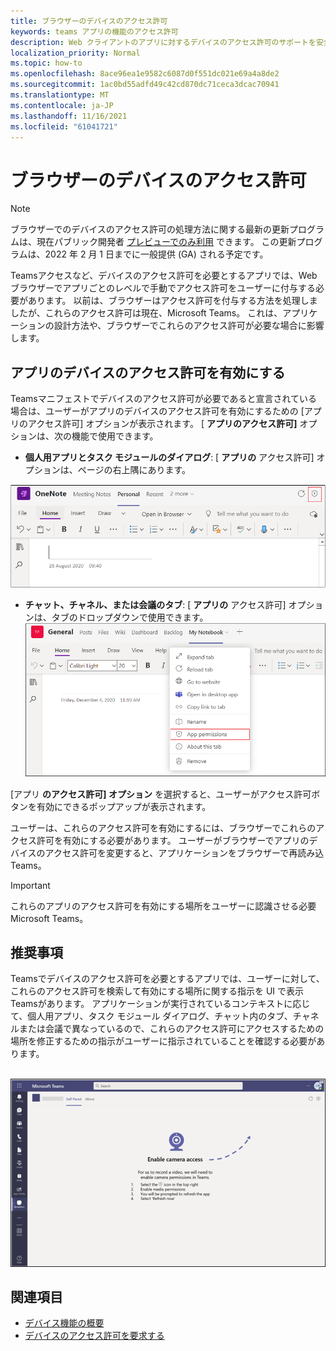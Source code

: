 ```yaml
---
title: ブラウザーのデバイスのアクセス許可
keywords: teams アプリの機能のアクセス許可
description: Web クライアントのアプリに対するデバイスのアクセス許可のサポートを安全に取り戻す
localization_priority: Normal
ms.topic: how-to
ms.openlocfilehash: 8ace96ea1e9582c6087d0f551dc021e69a4a8de2
ms.sourcegitcommit: 1ac0bd55adfd49c42cd870dc71ceca3dcac70941
ms.translationtype: MT
ms.contentlocale: ja-JP
ms.lasthandoff: 11/16/2021
ms.locfileid: "61041721"
---
```

# <a name="device-permissions-for-the-browser"></a>ブラウザーのデバイスのアクセス許可

> [!NOTE]
> ブラウザーでのデバイスのアクセス許可の処理方法に関する最新の更新プログラムは、現在パブリック開発者 [プレビューでのみ利用](../../resources/dev-preview/developer-preview-intro.md) できます。 この更新プログラムは、2022 年 2 月 1 日までに一般提供 (GA) される予定です。


Teamsアクセスなど、デバイスのアクセス許可を必要とするアプリでは、Web ブラウザーでアプリごとのレベルで手動でアクセス許可をユーザーに付与する必要があります。 以前は、ブラウザーはアクセス許可を付与する方法を処理しましたが、これらのアクセス許可は現在、Microsoft Teams。 これは、アプリケーションの設計方法や、ブラウザーでこれらのアクセス許可が必要な場合に影響します。

## <a name="enable-apps-device-permissions"></a>アプリのデバイスのアクセス許可を有効にする
Teamsマニフェストでデバイスのアクセス許可が必要であると宣言されている[](native-device-permissions.md#specify-permissions)場合は、ユーザーがアプリのデバイスのアクセス許可を有効にするための [アプリのアクセス許可] オプションが表示されます。 [ **アプリのアクセス許可]** オプションは、次の機能で使用できます。 

* **個人用アプリとタスク モジュールのダイアログ**: [ **アプリの** アクセス許可] オプションは、ページの右上隅にあります。
<img src="../../assets/images/tabs/apppermissions.png" alt="App permissions button" width="800"/>

* **チャット、チャネル、または会議のタブ**: [ **アプリの** アクセス許可] オプションは、タブのドロップダウンで使用できます。 ![[アプリのアクセス許可] ドロップダウン](../../assets/images/tabs/drop-downapppermissions.png)

[アプリ **のアクセス許可] オプション** を選択すると、ユーザーがアクセス許可ボタンを有効にできるポップアップが表示されます。

ユーザーは、これらのアクセス許可を有効にするには、ブラウザーでこれらのアクセス許可を有効にする必要があります。 ユーザーがブラウザーでアプリのデバイスのアクセス許可を変更すると、アプリケーションをブラウザーで再読み込Teams。

> [!IMPORTANT]
> これらのアプリのアクセス許可を有効にする場所をユーザーに認識させる必要Microsoft Teams。

## <a name="recommendation"></a>推奨事項
Teamsでデバイスのアクセス許可を必要とするアプリでは、ユーザーに対して、これらのアクセス許可を検索して有効にする場所に関する指示を UI で表示Teamsがあります。 アプリケーションが実行されているコンテキストに応じて、個人用アプリ、タスク モジュール ダイアログ、チャット内のタブ、チャネルまたは会議で異なっているので、これらのアクセス許可にアクセスするための場所を修正するための指示がユーザーに指示されていることを確認する必要があります。

</br>
<img src="../../assets/images/tabs/enable-access.png" alt="Enable camera access" width="800"/>

## <a name="see-also"></a>関連項目

* [デバイス機能の概要](device-capabilities-overview.md)
* [デバイスのアクセス許可を要求する](native-device-permissions.md)
